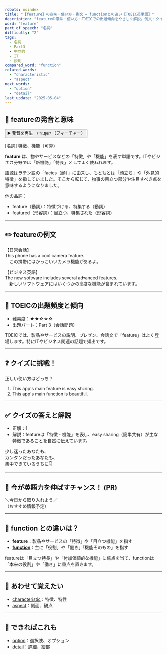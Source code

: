 ```yaml
---
robots: noindex
title: "【feature】の意味・使い方・例文 ― functionとの違い【TOEIC英単語】"
description: "featureの意味・使い方・TOEICでの出題傾向をやさしく解説。例文・クイズ付きでfunctionとの違いもわかりやすく学べます。"
word: "feature"
part_of_speech: "名詞"
difficulty: "2"
tags:
  - 名詞
  - Part3
  - 中立的
  - IT
  - 説明
compared_word: "function"
related_words:
  - "characteristic"
  - "aspect"
next_words:
  - "option"
  - "detail"
last_update: "2025-05-04"
---
```


## 🔰 featureの発音と意味

<button class="play-audio" onclick="playTTS('feature')">
  <span class="play-audio-main">
    ▶️ 発音を再生　/ˈfiː.tʃər/
  </span>
  <span class="play-audio-sub">
    （フィーチャー）
  </span>
</button>

[名詞] 特徴、機能（可算）

**feature** は、物やサービスなどの「特徴」や「機能」を表す単語です。ITやビジネス分野では「新機能」「特長」としてよく使われます。

語源はラテン語の「facies（顔）」に由来し、もともとは「顔立ち」や「外見的特徴」を指していました。そこから転じて、物事の目立つ部分や注目すべき点を意味するようになりました。

他の品詞：  
- feature（動詞）：特徴づける、特集する（動詞）
- featured（形容詞）：目立つ、特集された（形容詞）

---

## ✏️ featureの例文

【日常会話】  
This phone has a cool camera feature.  
　この携帯にはかっこいいカメラ機能があるよ。

【ビジネス英語】  
The new software includes several advanced features.  
　新しいソフトウェアにはいくつかの高度な機能が含まれています。

---

## 🎯 TOEICの出題頻度と傾向

- 難易度：★★☆☆☆
- 出題パート：Part 3（会話問題）

TOEICでは、製品やサービスの説明、プレゼン、会話文で「feature」はよく登場します。特にITやビジネス関連の話題で頻出です。

---

## ❓ クイズに挑戦！

正しい使い方はどっち？

1. This app's main feature is easy sharing.  
2. This app's main function is beautiful.

---

## ✅ クイズの答えと解説

- 正解：**1**
- 解説：featureは「特徴・機能」を表し、easy sharing（簡単共有）が主な特徴であることを自然に伝えています。

少し迷ったあなたも、  
カンタンだったあなたも、  
集中できているうちに👇️

---

## 🚀 今が英語力を伸ばすチャンス！ (PR)

<div class="info-center">
＼今日から取り入れよう／<br>  
（おすすめ情報予定）
</div>

---

## 🤔  function との違いは？

- **feature**：製品やサービスの「特徴」や「目立つ機能」を指す
- **[function](/word/function/)**：主に「役割」や「働き」「機能そのもの」を指す

featureは「目立つ特長」や「付加価値的な機能」に焦点を当て、functionは「本来の役割」や「働き」に重点を置きます。

---

## 🧩 あわせて覚えたい

- [characteristic](/word/characteristic/)：特徴、特性
- [aspect](/word/aspect/)：側面、観点

---

## 📖 できればこれも

- [option](/word/option/)：選択肢、オプション
- [detail](/word/detail/)：詳細、細部

<!-- cvid: aid38_bid21 -->
